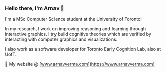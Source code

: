 ### Hello there, I'm Arnav 👋

I'm a MSc Computer Science student at the University of Toronto!

In my research, I work on improving reasoning and learning through interactive graphics.
I try build cognitive theories which are verified by interacting with computer graphics and visualizations.

I also work as a software developer for Toronto Early Cognition Lab, also at UofT.

🤖 My website @ [www.arnavverma.com](https://www.arnavverma.com)

<!--
**vermaarn/vermaarn** is a ✨ _special_ ✨ repository because its `README.md` (this file) appears on your GitHub profile.

Here are some ideas to get you started:

- 🔭 I’m currently working on ...
- 🌱 I’m currently learning ...
- 👯 I’m looking to collaborate on ...
- 🤔 I’m looking for help with ...
- 💬 Ask me about ...
- 📫 How to reach me: ...
- 😄 Pronouns: ...
- ⚡ Fun fact: ...
-->
